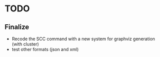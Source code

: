 # TODO

## Finalize

 * Recode the SCC command with a new system for 
   graphviz generation (with cluster)
 * test other formats (json and xml)
